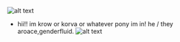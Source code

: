![alt text](https://64.media.tumblr.com/5159c2a04994a24bcdaa6dacb4352297/954f4ceb4028e2a8-0e/s400x600/7c4e45310cb6900390f4097a80dd6dfd2acafa1c.pnj)
- hii!! im krow or korva or whatever pony im in! 
he / they aroace,genderfluid. 
![alt text](https://64.media.tumblr.com/7d0d16bf6d1468376b14e1a491c45af8/59ecb620ce3485ce-c0/s400x600/6249651f865ff51821f2bcee1d038ef4ad5128b4.pnj)
